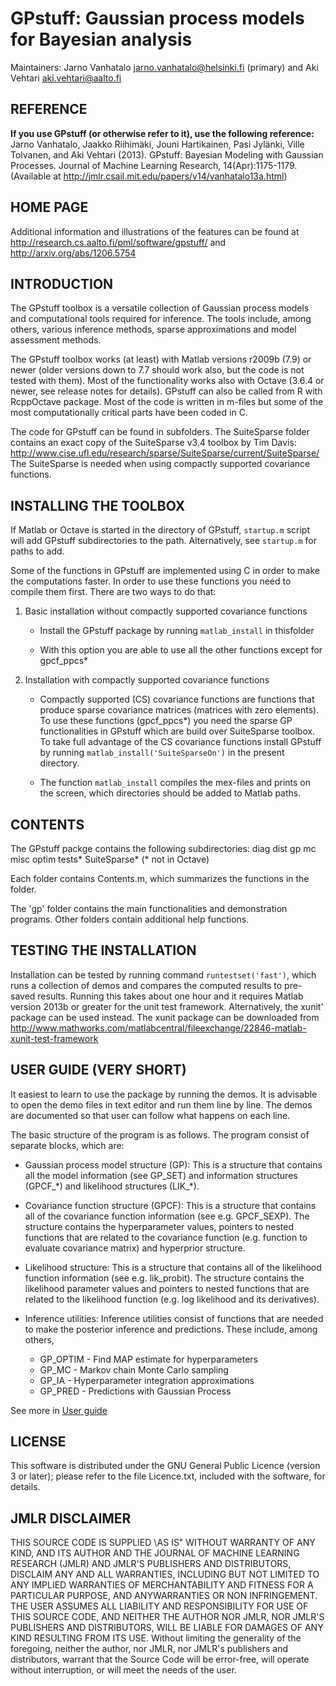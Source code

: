 # GPstuff: Gaussian process models for Bayesian analysis

Maintainers: Jarno Vanhatalo <jarno.vanhatalo@helsinki.fi> (primary) and Aki Vehtari <aki.vehtari@aalto.fi>

## REFERENCE

**If you use GPstuff (or otherwise refer to it), use the following reference:**
  Jarno Vanhatalo, Jaakko Riihimäki, Jouni Hartikainen, Pasi Jylänki,
  Ville Tolvanen, and Aki Vehtari (2013). GPstuff: Bayesian Modeling
  with Gaussian Processes. Journal of Machine Learning Research,
  14(Apr):1175-1179.
  (Available at <http://jmlr.csail.mit.edu/papers/v14/vanhatalo13a.html>)

## HOME PAGE

Additional information and illustrations of the features can be found at
<http://research.cs.aalto.fi/pml/software/gpstuff/> and <http://arxiv.org/abs/1206.5754>

## INTRODUCTION

The GPstuff toolbox is a versatile collection of Gaussian process
models and computational tools required for inference. The tools
include, among others, various inference methods, sparse
approximations and model assessment methods.

The GPstuff toolbox works (at least) with Matlab versions r2009b
(7.9) or newer (older versions down to 7.7 should work also, but the
code is not tested with them). Most of the functionality works also
with Octave (3.6.4 or newer, see release notes for details). GPstuff
can also be called from R with RcppOctave package. Most of the code
is written in m-files but some of the most computationally critical
parts have been coded in C.

The code for GPstuff can be found in subfolders. The SuiteSparse
folder contains an exact copy of the SuiteSparse v3.4 toolbox by Tim
Davis: <http://www.cise.ufl.edu/research/sparse/SuiteSparse/current/SuiteSparse/>
The SuiteSparse is needed when using compactly supported covariance
functions.

## INSTALLING THE TOOLBOX

If Matlab or Octave is started in the  directory of GPstuff,
`startup.m` script will add GPstuff subdirectories to the
path. Alternatively, see `startup.m` for paths to add.

Some of the functions in GPstuff are implemented using C in order to
make the computations faster. In order to use these functions you
need to compile them first. There are two ways to do that:

1) Basic installation without compactly supported covariance functions

   * Install the GPstuff package by running `matlab_install` in thisfolder

   * With this option you are able to use all the other functions
     except for gpcf_ppcs*


2) Installation with compactly supported covariance functions
  
   * Compactly supported (CS) covariance functions are functions that
     produce sparse covariance matrices (matrices with zero elements). To
     use these functions (gpcf_ppcs*) you need the sparse GP
     functionalities in GPstuff which are build over SuiteSparse
     toolbox. To take full advantage of the CS covariance functions
     install GPstuff by running `matlab_install('SuiteSparseOn')` in the
     present directory.

   * The function `matlab_install` compiles the mex-files and prints on
     the screen, which directories should be added to Matlab paths. 
    
## CONTENTS
   
The GPstuff packge contains the following subdirectories:
diag  dist  gp  mc  misc  optim  tests*  SuiteSparse*
(* not in Octave)

Each folder contains Contents.m, which summarizes the functions
in the folder. 

The 'gp' folder contains the main functionalities and demonstration
programs. Other folders contain additional help functions.

## TESTING THE INSTALLATION

Installation can be tested by running command `runtestset('fast')`, which
runs a collection of demos and compares the computed results to pre-saved
results. Running this takes about one hour and it requires Matlab version
2013b or greater for the unit test framework. Alternatively, the
xunit' package can be used instead. The xunit package can be downloaded
from
http://www.mathworks.com/matlabcentral/fileexchange/22846-matlab-xunit-test-framework

## USER GUIDE (VERY SHORT)

It easiest to learn to use the package by running the demos. It is
advisable to open the demo files in text editor and run them line
by line. The demos are documented so that user can follow what
happens on each line.

The basic structure of the program is as follows. The program
consist of separate blocks, which are:

 - Gaussian process model structure (GP):
   This is a structure that contains all the model information (see
   GP_SET) and information structures (GPCF_\*) and likelihood
   structures (LIK_\*).

 - Covariance function structure (GPCF):
   This is a structure that contains all of the covariance function
   information (see e.g. GPCF_SEXP). The structure contains the
   hyperparameter values, pointers to nested functions that are
   related to the covariance function (e.g. function to evaluate
   covariance matrix) and hyperprior structure.

 - Likelihood structure:
   This is a structure that contains all of the likelihood function
   information (see e.g. lik_probit). The structure contains the
   likelihood parameter values and pointers to nested functions that
   are related to the likelihood function (e.g. log likelihood and its
   derivatives).

 - Inference utilities:
   Inference utilities consist of functions that are needed to make
   the posterior inference and predictions. These include, among
   others,
    - GP_OPTIM - Find MAP estimate for hyperparameters
    - GP_MC - Markov chain Monte Carlo sampling
    - GP_IA - Hyperparameter integration approximations
    - GP_PRED - Predictions with Gaussian Process

See more in [User guide](http://arxiv.org/abs/1206.5754)

## LICENSE

This software is distributed under the GNU General Public Licence
(version 3 or later); please refer to the file Licence.txt,
included with the software, for details.


## JMLR DISCLAIMER

   THIS SOURCE CODE IS SUPPLIED \AS IS" WITHOUT WARRANTY OF ANY KIND, AND
   ITS AUTHOR AND THE JOURNAL OF MACHINE LEARNING RESEARCH (JMLR) AND
   JMLR'S PUBLISHERS AND DISTRIBUTORS, DISCLAIM ANY AND ALL WARRANTIES,
   INCLUDING BUT NOT LIMITED TO ANY IMPLIED WARRANTIES OF MERCHANTABILITY
   AND FITNESS FOR A PARTICULAR PURPOSE, AND ANYWARRANTIES OR NON
   INFRINGEMENT. THE USER ASSUMES ALL LIABILITY AND RESPONSIBILITY FOR
   USE OF THIS SOURCE CODE, AND NEITHER THE AUTHOR NOR JMLR, NOR JMLR'S
   PUBLISHERS AND DISTRIBUTORS, WILL BE LIABLE FOR DAMAGES OF ANY KIND
   RESULTING FROM ITS USE. Without limiting the generality of the
   foregoing, neither the author, nor JMLR, nor JMLR's publishers and
   distributors, warrant that the Source Code will be error-free, will
   operate without interruption, or will meet the needs of the user.
